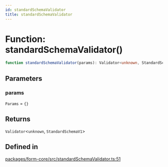 ```yaml
---
id: standardSchemaValidator
title: standardSchemaValidator
---
```


# Function: standardSchemaValidator()

```ts
function standardSchemaValidator(params): Validator<unknown, StandardSchemaV1>
```

## Parameters

### params

`Params` = `{}`

## Returns

`Validator`\<`unknown`, `StandardSchemaV1`\>

## Defined in

[packages/form-core/src/standardSchemaValidator.ts:51](https://github.com/TanStack/form/blob/main/packages/form-core/src/standardSchemaValidator.ts#L51)

